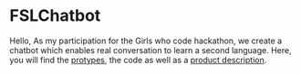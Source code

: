 # FSLChatbot
Hello, 
As my participation for the Girls who code hackathon, we create a chatbot which enables real conversation to learn a second language. 
Here, you will find the [protypes](https://mockittapp.wondershare.com/app/bc8863abeef0123e32c136de0ae321b41ac64500?simulator_type=device&sticky), the code as well as a [product description](https://docs.google.com/document/d/1focyTS4L1NmcFNtpq-uQsYCTqVMW_gO3kgybEgG_rXQ/edit?usp=sharing). 





